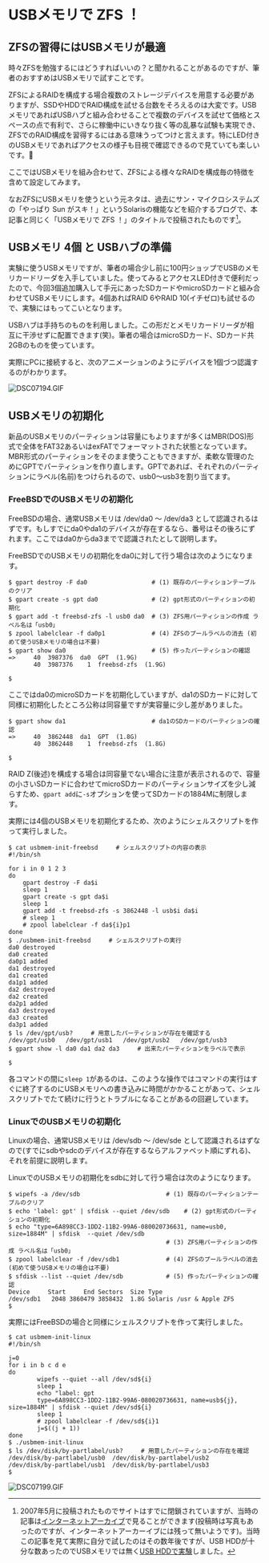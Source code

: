 # USBメモリで ZFS ！

## ZFSの習得にはUSBメモリが最適

時々ZFSを勉強するにはどうすればいいの？と聞かれることがあるのですが、筆者のおすすめはUSBメモリで試すことです。

ZFSによるRAIDを構成する場合複数のストレージデバイスを用意する必要がありますが、SSDやHDDでRAID構成を試せる台数をそろえるのは大変です。USBメモリであればUSBハブと組み合わせることで複数のデバイスを試せて価格とスペースの点で有利で、さらに稼働中にいきなり抜く等の乱暴な試験も実現でき、ZFSでのRAID構成を習得するにはある意味うってつけと言えます。特にLED付きのUSBメモリであればアクセスの様子も目視で確認できるので見ていても楽しいです。🙂

ここではUSBメモリを組み合わせて、ZFSによる様々なRAIDを構成毎の特徴を含めて設定してみます。

なおZFSにUSBメモリを使うという元ネタは、過去にサン・マイクロシステムズの「やっぱり Sun がスキ！」というSolarisの機能などを紹介するブログで、本記事と同じく「USBメモリで ZFS ！」のタイトルで投稿されたものです[^yappari]。

[^yappari]:2007年5月に投稿されたものでサイトはすでに閉鎖されていますが、当時の記事は[インターネットアーカイブ](https://web.archive.org/web/20071013152120/http://blogs.sun.com/yappri/entry/usb_zfs)で見ることができます(投稿時は写真もあったのですが、インターネットアーカーイブには残って無いようです)。当時この記事を見て実際に自分で試したのはその数年後ですが、USB HDDが十分な数あったのでUSBメモリでは無く[USB HDDで実験](https://www.facebook.com/photo?fbid=685848231475753&set=a.148549968538918)しました。

## USBメモリ 4個 と USBハブの準備

実験に使うUSBメモリですが、筆者の場合少し前に100円ショップでUSBのメモリカードリーダを入手していました。使ってみるとアクセスLED付きで便利だったので、今回3個追加購入して手元にあったSDカードやmicroSDカードと組み合わせてUSBメモリにします。4個あればRAID 6やRAID 10(イチゼロ)も試せるので、実験にはもってこいとなります。

USBハブは手持ちのものを利用しました。この形だとメモリカードリーダが相互に干渉せずに配置できます(笑)。筆者の場合はmicroSDカード、SDカード共2GBのものを使っています。

実際にPCに接続すると、次のアニメーションのようにデバイスを1個づつ認識するのがわかります。

![DSC07194.GIF](https://qiita-image-store.s3.ap-northeast-1.amazonaws.com/0/130638/cac6d3a9-41e0-403a-8f60-cc7732a14f8b.gif)

## USBメモリの初期化

新品のUSBメモリのパーティションは容量にもよりますが多くはMBR(DOS)形式で全体をFAT32あるいはexFATでフォーマットされた状態となっています。MBR形式のパーティションをそのまま使うこともできますが、柔軟な管理のためにGPTでパーティションを作り直します。GPTであれば、それぞれのパーティションにラベル(名前)をつけられるので、usb0～usb3を割り当てます。

### FreeBSDでのUSBメモリの初期化

FreeBSDの場合、通常USBメモリは /dev/da0 ～ /dev/da3 として認識されるはずです。もしすでにda0やda1のデバイスが存在するなら、番号はその後ろにずれます。ここではda0からda3までで認識されたとして説明します。

FreeBSDでのUSBメモリの初期化をda0に対して行う場合は次のようになります。

```console
$ gpart destroy -F da0                  # (1) 既存のパーティションテーブルのクリア
$ gpart create -s gpt da0               # (2) gpt形式のパーティションの初期化
$ gpart add -t freebsd-zfs -l usb0 da0  # (3) ZFS用パーティションの作成 ラベル名は「usb0」
$ zpool labelclear -f da0p1             # (4) ZFSのプールラベルの消去 (初めて使うUSBメモリの場合は不要)
$ gpart show da0                        # (5) 作ったパーティションの確認
=>     40  3987376  da0  GPT  (1.9G)
       40  3987376    1  freebsd-zfs  (1.9G)

$
```

ここではda0のmicroSDカードを初期化していますが、da1のSDカードに対して同様に初期化したところ公称は同容量ですが実容量に少し差がありました。

```console
$ gpart show da1                        # da1のSDカードのパーティションの確認
=>     40  3862448  da1  GPT  (1.8G)
       40  3862448    1  freebsd-zfs  (1.8G)

$
```

RAID Z(後述)を構成する場合は同容量でない場合に注意が表示されるので、容量の小さいSDカードに合わせてmicroSDカードのパーティションサイズを少し減らすため、`gpart add`に`-s`オプションを使ってSDカードの1884Mに制限します。

実際には4個のUSBメモリを初期化するため、次のようにシェルスクリプトを作って実行しました。

```console
$ cat usbmem-init-freebsd     # シェルスクリプトの内容の表示
#!/bin/sh

for i in 0 1 2 3
do
    gpart destroy -F da$i
    sleep 1
    gpart create -s gpt da$i
    sleep 1
    gpart add -t freebsd-zfs -s 3862448 -l usb$i da$i
    # sleep 1
    # zpool labelclear -f da${i}p1
done
$ ./usbmem-init-freebsd     # シェルスクリプトの実行
da0 destroyed
da0 created
da0p1 added
da1 destroyed
da1 created
da1p1 added
da2 destroyed
da2 created
da2p1 added
da3 destroyed
da3 created
da3p1 added
$ ls /dev/gpt/usb?     # 用意したパーティションが存在を確認する
/dev/gpt/usb0   /dev/gpt/usb1   /dev/gpt/usb2   /dev/gpt/usb3
$ gpart show -l da0 da1 da2 da3     # 出来たパーティションをラベルで表示

$
```

各コマンドの間に`sleep 1`があるのは、このような操作ではコマンドの実行はすぐに終了するのにUSBメモリへの書き込みに時間がかかることがあって、シェルスクリプトでたて続けに行うとトラブルになることがあるの回避しています。

### LinuxでのUSBメモリの初期化

Linuxの場合、通常USBメモリは /dev/sdb ～ /dev/sde として認識されるはずなので(すでにsdbやsdcのデバイスが存在するならアルファベット順にずれる)、それを前提に説明します。

LinuxでのUSBメモリの初期化をsdbに対して行う場合は次のようになります。

```console
$ wipefs -a /dev/sdb                        # (1) 既存のパーティションテーブルのクリア
$ echo 'label: gpt' | sfdisk --quiet /dev/sdb    # (2) gpt形式のパーティションの初期化
$ echo "type=6A898CC3-1DD2-11B2-99A6-080020736631, name=usb0, size=1884M" | sfdisk  --quiet /dev/sdb
                                            # (3) ZFS用パーティションの作成 ラベル名は「usb0」
$ zpool labelclear -f /dev/sdb1             # (4) ZFSのプールラベルの消去 (初めて使うUSBメモリの場合は不要)
$ sfdisk --list --quiet /dev/sdb            # (5) 作ったパーティションの確認
Device     Start     End Sectors  Size Type
/dev/sdb1   2048 3860479 3858432  1.8G Solaris /usr & Apple ZFS
$
```

実際にはFreeBSDの場合と同様にシェルスクリプトを作って実行しました。

```console
$ cat usbmem-init-linux
#!/bin/sh

j=0
for i in b c d e
do
        wipefs --quiet --all /dev/sd${i}
        sleep 1
        echo "label: gpt
        type=6A898CC3-1DD2-11B2-99A6-080020736631, name=usb${j}, size=1884M" | sfdisk --quiet /dev/sd${i}
        sleep 1
        # zpool labelclear -f /dev/sd${i}1
        j=$((j + 1))
done
$ ./usbmem-init-linux
$ ls /dev/disk/by-partlabel/usb?     # 用意したパーティションの存在を確認
/dev/disk/by-partlabel/usb0  /dev/disk/by-partlabel/usb2
/dev/disk/by-partlabel/usb1  /dev/disk/by-partlabel/usb3
$
```


![DSC07199.GIF](https://qiita-image-store.s3.ap-northeast-1.amazonaws.com/0/130638/20258830-ccf2-459c-8937-a41ac6ae0c9f.gif)
